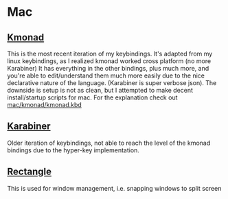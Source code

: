 
# Mac

## [Kmonad](https://github.com/kmonad/kmonad)
This is the most recent iteration of my keybindings. It's adapted from my linux keybindings, as I realized kmonad worked cross platform (no more Karabiner) It has everything in the other bindings, plus much more, and you're able to edit/understand them much more easily due to the nice declarative nature of the language. (Karabiner is super verbose json). The downside is setup is not as clean, but I attempted to make decent install/startup scripts for mac. For the explanation check out [mac/kmonad/kmonad.kbd](kmonad/kmonad.kbd)

## [Karabiner](https://karabiner-elements.pqrs.org/)

Older iteration of keybindings, not able to reach the level of the kmonad bindings due to the hyper-key implementation.

## [Rectangle](https://rectangleapp.com/)

This is used for window management, i.e. snapping windows to split screen